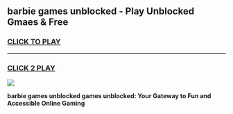 
## barbie games unblocked - Play Unblocked Gmaes & Free
<h3>
<a href="https://premium.freeplayer.one?title=barbie_games_unblocked&ref=20F">CLICK TO PLAY</a></h3>
<hr>

<h3>
<a href="https://premium.freeplayer.one?title=barbie_games_unblocked&ref=20F">CLICK 2 PLAY</a>
  
</h3>

<a href="https://premium.freeplayer.one?title=barbie_games_unblocked&ref=20F/"><img src="https://clearcache.store/games.png"></a>


**barbie games unblocked games unblocked: Your Gateway to Fun and Accessible Online Gaming**
